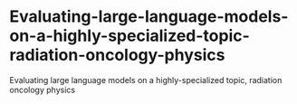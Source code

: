 # Evaluating-large-language-models-on-a-highly-specialized-topic-radiation-oncology-physics
Evaluating large language models on a highly-specialized topic, radiation oncology physics
